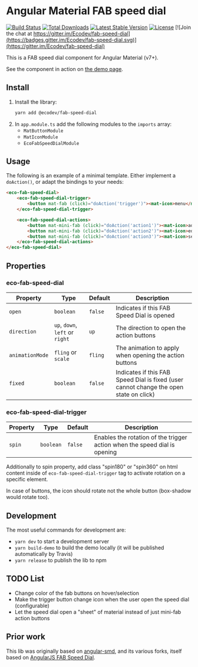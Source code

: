 # Angular Material FAB speed dial

[![Build Status](https://travis-ci.com/Ecodev/fab-speed-dial.svg?branch=master)](https://travis-ci.com/Ecodev/fab-speed-dial)
[![Total Downloads](https://img.shields.io/npm/dt/@ecodev/fab-speed-dial.svg)](https://www.npmjs.com/package/@ecodev/fab-speed-dial)
[![Latest Stable Version](https://img.shields.io/npm/v/@ecodev/fab-speed-dial.svg)](https://www.npmjs.com/package/@ecodev/fab-speed-dial)
[![License](https://img.shields.io/npm/l/@ecodev/fab-speed-dial.svg)](https://www.npmjs.com/package/@ecodev/fab-speed-dial)
[![Join the chat at https://gitter.im/Ecodev/fab-speed-dial](https://badges.gitter.im/Ecodev/fab-speed-dial.svg)](https://gitter.im/Ecodev/fab-speed-dial)

This is a FAB speed dial component for Angular Material (v7+).

See the component in action on [the demo page](https://ecodev.github.io/fab-speed-dial).

## Install

1. Install the library:
    ```bash
    yarn add @ecodev/fab-speed-dial
    ```
2. In `app.module.ts` add the following modules to the `imports` array:
    - `MatButtonModule`
    - `MatIconModule`
    - `EcoFabSpeedDialModule`

## Usage

The following is an example of a minimal template. Either implement a `doAction()`,
or adapt the bindings to your needs:

```html
<eco-fab-speed-dial>
    <eco-fab-speed-dial-trigger>
        <button mat-fab (click)="doAction('trigger')"><mat-icon>menu</mat-icon></button>
    </eco-fab-speed-dial-trigger>

    <eco-fab-speed-dial-actions>
        <button mat-mini-fab (click)="doAction('action1')"><mat-icon>add</mat-icon></button>
        <button mat-mini-fab (click)="doAction('action2')"><mat-icon>edit</mat-icon></button>
        <button mat-mini-fab (click)="doAction('action3')"><mat-icon>search</mat-icon></button>
    </eco-fab-speed-dial-actions>
</eco-fab-speed-dial>
```

## Properties

### eco-fab-speed-dial

| Property         | Type                 | Default             | Description                                            |
|------------------|----------------------|---------------------|--------------------------------------------------------|
| `open`             | `boolean`          | `false`             | Indicates if this FAB Speed Dial is opened             |
| `direction`        | `up`, `down`, `left` or `right` | `up`   | The direction to open the action buttons               |
| `animationMode`    | `fling` or `scale` | `fling`             | The animation to apply when opening the action buttons |
| `fixed`            | `boolean`          | `false`             | Indicates if this FAB Speed Dial is fixed (user cannot change the open state on click) |

### eco-fab-speed-dial-trigger

| Property         | Type         | Default             | Description                                     |
|------------------|--------------|---------------------|-------------------------------------------------|
| `spin`           | `boolean`    | `false`             | Enables the rotation of the trigger action when the speed dial is opening |

Additionally to spin property, add class "spin180" or "spin360" on html content inside of `eco-fab-speed-dial-trigger` tag to activate rotation on a specific element.

In case of buttons, the icon should rotate not the whole button (box-shadow would rotate too).

## Development

The most useful commands for development are:

- `yarn dev` to start a development server
- `yarn build-demo` to build the demo locally (it will be published automatically by Travis)
- `yarn release` to publish the lib to npm

## TODO List

 - Change color of the fab buttons on hover/selection
 - Make the trigger button change icon when the user open the speed dial (configurable)
 - Let the speed dial open a "sheet" of material instead of just mini-fab action buttons

## Prior work

This lib was originally based on [angular-smd](https://github.com/jefersonestevo/angular-smd),
and its various forks, itself based on
[AngularJS FAB Speed Dial](https://material.angularjs.org/latest/demo/fabSpeedDial).
